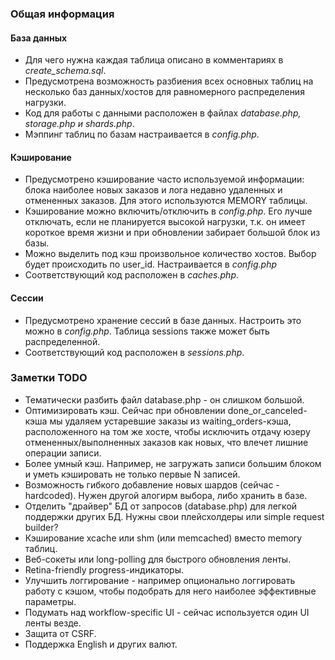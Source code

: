 ### Общая информация

#### База данных
- Для чего нужна каждая таблица описано в комментариях в *create_schema.sql*.
- Предусмотрена возможность разбиения всех основных таблиц на несколько баз данных/хостов для равномерного распределения нагрузки.
- Код для работы с данными расположен в файлах *database.php, storage.php и shards.php*.
- Мэппинг таблиц по базам настраивается в *config.php*.

#### Кэширование
- Предусмотрено кэширование часто используемой информации: 
блока наиболее новых заказов и лога недавно удаленных и отмененных заказов.
Для этого используются MEMORY таблицы.
- Кэширование можно включить/отключить в *config.php*. Его лучше отключать, 
если не планируется высокой нагрузки, т.к. он имеет короткое время жизни и при обновлении забирает большой блок из базы.
- Можно выделить под кэш произвольное количество хостов. Выбор будет происходить по user_id. Настраивается в *config.php*
- Соответствующий код расположен в *caches.php*.

#### Сессии
- Предусмотрено хранение сессий в базе данных. Настроить это можно в *config.php*. Таблица sessions также может быть распределенной.
- Соответствующий код расположен в *sessions.php*.

### Заметки TODO

- Тематически разбить файл database.php - он слишком большой.
- Оптимизировать кэш. Сейчас при обновлении done_or_canceled-кэша мы удаляем устаревшие заказы из waiting_orders-кэша, расположенного на том же хосте, 
чтобы исключить отдачу юзеру отмененных/выполненных заказов как новых, что влечет лишние операции записи.
- Более умный кэш. Например, не загружать записи большим блоком и уметь кэшировать не только первые N записей.
- Возможность гибкого добавление новых шардов (сейчас - hardcoded). Нужен другой алогирм выбора, либо хранить в базе.
- Отделить "драйвер" БД от запросов (database.php) для легкой поддержки других БД. Нужны свои плейсхолдеры или simple request builder?
- Кэширование xcache или shm (или memcached) вместо memory таблиц.
- Веб-сокеты или long-polling для быстрого обновления ленты.
- Retina-friendly progress-индикаторы.
- Улучшить логгирование - например опционально логгировать работу с кэшом, чтобы подобрать для него наиболее эффективные параметры.
- Подумать над workflow-specific UI - сейчас используется один UI ленты везде.
- Защита от CSRF.
- Поддержка English и других валют.
